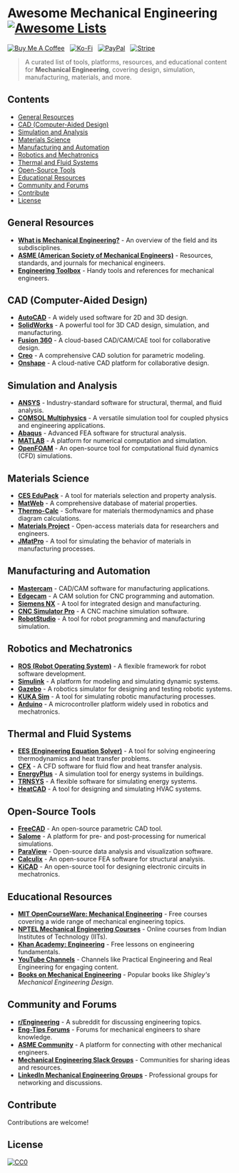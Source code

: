 # Awesome Mechanical Engineering [![Awesome Lists](https://srv-cdn.himpfen.io/badges/awesome-lists/awesomelists-flat.svg)](https://github.com/awesomelistsio/awesome)

[![Buy Me A Coffee](https://srv-cdn.himpfen.io/badges/buymeacoffee/buymeacoffee-flat.svg)](https://tinyurl.com/2h9aktmd) &nbsp; [![Ko-Fi](https://srv-cdn.himpfen.io/badges/kofi/kofi-flat.svg)](https://tinyurl.com/d4xnrptz) &nbsp; [![PayPal](https://srv-cdn.himpfen.io/badges/paypal/paypal-flat.svg)](https://tinyurl.com/mr22naua) &nbsp; [![Stripe](https://srv-cdn.himpfen.io/badges/stripe/stripe-flat.svg)](https://tinyurl.com/e8ymxdw3)

> A curated list of tools, platforms, resources, and educational content for **Mechanical Engineering**, covering design, simulation, manufacturing, materials, and more.

## Contents

- [General Resources](#general-resources)
- [CAD (Computer-Aided Design)](#cad-computer-aided-design)
- [Simulation and Analysis](#simulation-and-analysis)
- [Materials Science](#materials-science)
- [Manufacturing and Automation](#manufacturing-and-automation)
- [Robotics and Mechatronics](#robotics-and-mechatronics)
- [Thermal and Fluid Systems](#thermal-and-fluid-systems)
- [Open-Source Tools](#open-source-tools)
- [Educational Resources](#educational-resources)
- [Community and Forums](#community-and-forums)
- [Contribute](#contribute)
- [License](#license)

## General Resources

- **[What is Mechanical Engineering?](https://en.wikipedia.org/wiki/Mechanical_engineering)** - An overview of the field and its subdisciplines.
- **[ASME (American Society of Mechanical Engineers)](https://www.asme.org/)** - Resources, standards, and journals for mechanical engineers.
- **[Engineering Toolbox](https://www.engineeringtoolbox.com/)** - Handy tools and references for mechanical engineers.

## CAD (Computer-Aided Design)

- **[AutoCAD](https://www.autodesk.com/products/autocad/overview)** - A widely used software for 2D and 3D design.
- **[SolidWorks](https://www.solidworks.com/)** - A powerful tool for 3D CAD design, simulation, and manufacturing.
- **[Fusion 360](https://www.autodesk.com/products/fusion-360/overview)** - A cloud-based CAD/CAM/CAE tool for collaborative design.
- **[Creo](https://www.ptc.com/en/products/creo)** - A comprehensive CAD solution for parametric modeling.
- **[Onshape](https://www.onshape.com/)** - A cloud-native CAD platform for collaborative design.

## Simulation and Analysis

- **[ANSYS](https://www.ansys.com/)** - Industry-standard software for structural, thermal, and fluid analysis.
- **[COMSOL Multiphysics](https://www.comsol.com/)** - A versatile simulation tool for coupled physics and engineering applications.
- **[Abaqus](https://www.3ds.com/products-services/simulia/products/abaqus/)** - Advanced FEA software for structural analysis.
- **[MATLAB](https://www.mathworks.com/products/matlab.html)** - A platform for numerical computation and simulation.
- **[OpenFOAM](https://www.openfoam.com/)** - An open-source tool for computational fluid dynamics (CFD) simulations.

## Materials Science

- **[CES EduPack](https://www.grantadesign.com/education/ces-edupack/)** - A tool for materials selection and property analysis.
- **[MatWeb](http://www.matweb.com/)** - A comprehensive database of material properties.
- **[Thermo-Calc](https://www.thermocalc.com/)** - Software for materials thermodynamics and phase diagram calculations.
- **[Materials Project](https://materialsproject.org/)** - Open-access materials data for researchers and engineers.
- **[JMatPro](https://www.sentesoftware.co.uk/jmatpro)** - A tool for simulating the behavior of materials in manufacturing processes.

## Manufacturing and Automation

- **[Mastercam](https://www.mastercam.com/)** - CAD/CAM software for manufacturing applications.
- **[Edgecam](https://www.edgecam.com/)** - A CAM solution for CNC programming and automation.
- **[Siemens NX](https://www.plm.automation.siemens.com/global/en/products/nx/)** - A tool for integrated design and manufacturing.
- **[CNC Simulator Pro](https://cncsimulator.com/)** - A CNC machine simulation software.
- **[RobotStudio](https://new.abb.com/products/robotics/robotstudio)** - A tool for robot programming and manufacturing simulation.

## Robotics and Mechatronics

- **[ROS (Robot Operating System)](https://www.ros.org/)** - A flexible framework for robot software development.
- **[Simulink](https://www.mathworks.com/products/simulink.html)** - A platform for modeling and simulating dynamic systems.
- **[Gazebo](http://gazebosim.org/)** - A robotics simulator for designing and testing robotic systems.
- **[KUKA Sim](https://www.kuka.com/en-us/products/software/planning-and-simulation/kuka-sim)** - A tool for simulating robotic manufacturing processes.
- **[Arduino](https://www.arduino.cc/)** - A microcontroller platform widely used in robotics and mechatronics.

## Thermal and Fluid Systems

- **[EES (Engineering Equation Solver)](https://fchartsoftware.com/ees/)** - A tool for solving engineering thermodynamics and heat transfer problems.
- **[CFX](https://www.ansys.com/products/fluids/ansys-cfx)** - A CFD software for fluid flow and heat transfer analysis.
- **[EnergyPlus](https://energyplus.net/)** - A simulation tool for energy systems in buildings.
- **[TRNSYS](http://www.trnsys.com/)** - A flexible software for simulating energy systems.
- **[HeatCAD](https://www.heatcad.com/)** - A tool for designing and simulating HVAC systems.

## Open-Source Tools

- **[FreeCAD](https://www.freecadweb.org/)** - An open-source parametric CAD tool.
- **[Salome](https://www.salome-platform.org/)** - A platform for pre- and post-processing for numerical simulations.
- **[ParaView](https://www.paraview.org/)** - Open-source data analysis and visualization software.
- **[Calculix](http://www.calculix.de/)** - An open-source FEA software for structural analysis.
- **[KiCAD](https://kicad.org/)** - An open-source tool for designing electronic circuits in mechatronics.

## Educational Resources

- **[MIT OpenCourseWare: Mechanical Engineering](https://ocw.mit.edu/courses/mechanical-engineering/)** - Free courses covering a wide range of mechanical engineering topics.
- **[NPTEL Mechanical Engineering Courses](https://nptel.ac.in/course.html)** - Online courses from Indian Institutes of Technology (IITs).
- **[Khan Academy: Engineering](https://www.khanacademy.org/)** - Free lessons on engineering fundamentals.
- **[YouTube Channels](https://www.youtube.com/)** - Channels like Practical Engineering and Real Engineering for engaging content.
- **[Books on Mechanical Engineering](https://www.goodreads.com/)** - Popular books like *Shigley's Mechanical Engineering Design*.

## Community and Forums

- **[r/Engineering](https://www.reddit.com/r/engineering/)** - A subreddit for discussing engineering topics.
- **[Eng-Tips Forums](https://www.eng-tips.com/)** - Forums for mechanical engineers to share knowledge.
- **[ASME Community](https://community.asme.org/)** - A platform for connecting with other mechanical engineers.
- **[Mechanical Engineering Slack Groups](https://slack.com/)** - Communities for sharing ideas and resources.
- **[LinkedIn Mechanical Engineering Groups](https://www.linkedin.com/)** - Professional groups for networking and discussions.

## Contribute

Contributions are welcome!

## License

[![CC0](https://mirrors.creativecommons.org/presskit/buttons/88x31/svg/by-sa.svg)](http://creativecommons.org/licenses/by-sa/4.0/)
